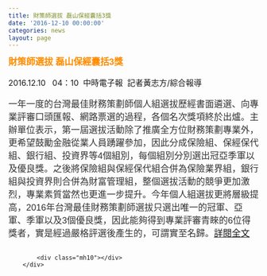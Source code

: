 ```yaml
---
title: 財策師選拔 磊山保經囊括3獎
date: '2016-12-10 00:00:00'
categories: news
layout: page
---
```


<div class="text">
			<div>
	<div>
		<h1 style="border: 0px none; margin: 0px; outline: none 0px; padding: 0px; font-stretch: normal; font-size: 30px; line-height: 1.3; font-family: 微软雅黑, 黑体, &quot;helvetica neue&quot;, &quot;lucida grande&quot;, Arial, PMingLiU, &quot;Trebuchet MS&quot;, Helvetica, Verdana, sans-serif; color: rgb(49, 49, 51); width: 630px;">
			<span style="color: rgb(255, 140, 0);"><span style="font-size: 18px;">財策師選拔 磊山保經囊括3獎</span></span></h1>
	</div>
	<div>
		&nbsp;</div>
	<div>
		<div>
			<span style="font-size: 16px;">2016.12.10 &nbsp; 04：10 &nbsp;中時電子報 &nbsp;記者黃志方/綜合報導</span></div>
		<div>
			&nbsp;</div>
		<div>
			<span style="color: rgb(51, 51, 51); font-family: &quot;Microsoft Jhenghei&quot;, Verdana, Arial, PMingLiU, sans-serif; font-size: 18px;">一年一度的台灣最佳財務策劃師個人組選拔歷經書面遴選、向專業評審口頭匯報、網路票選的過程，各個名次獎項終於出爐。主辦單位表示，第一屆選拔活動除了推廣全方位財務策劃專業外，更希望鼓勵金融從業人員踴躍參加，因此分成保險組、保經保代組、銀行組、投資界等4個組別，每個組別分別選出冠亞季軍以及優良獎。之後將保險組與保經保代組合併為保險業界組，銀行組與投資界則合併為財富管理組，整個選拔活動的競爭更加激烈，專業素質當然也更進一步提升。今年個人組選拔更將層級提高，2016年台灣最佳財務策劃師選拔只選出唯一的冠軍、亞軍、季軍以及3個優良獎，因此能夠得到專業評審青睞的6位得獎者，實是經過嚴格評選後產生的，可謂實至名歸。</span><font face="Microsoft Jhenghei, Verdana, Arial, PMingLiU, sans-serif"><span style="font-size: 18px;"><a href="http://www.chinatimes.com/newspapers/20161210000270-260207">詳閱全文</a></span></font></div>
	</div>
</div>
<div>
	&nbsp;</div>

			<div class="mh10"></div>
		</div>